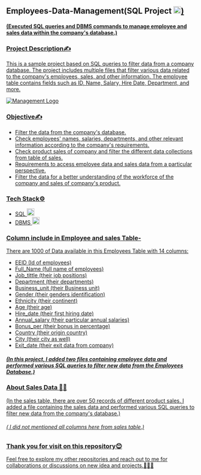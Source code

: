  
## Employees-Data-Management(SQL Project <a href="https://www.sql.com" target="_blank" rel="noreferrer"> <img src="https://www.svgrepo.com/show/331760/sql-database-generic.svg" alt="sql" width="20" height="20"/>)

#### (Executed SQL queries and DBMS commands to manage employee and sales data within the company's database.)

### Project Description✍️

This is a sample project based on SQL queries to filter data from a company database. The project includes multiple files that filter various data related to the company's employees, sales, and other information. The employee table contains fields such as ID, Name, Salary, Hire Date, Department, and more.

![Management Logo](https://github.com/abhaymishra24/SQL_project_Employees_Data/blob/main/Company_logo2.png)

### Objective✍️
 - Filter the data from the company's database.
 - Check employees' names, salaries, departments, and other relevant information according to the company's requirements.
 - Check product sales of company and filter the different data collections from table of sales.
 - Requirements to access employee data and sales data from a particular perspective.
 - Filter the data for a better understanding of the workforce of the company and sales of company's product.

### Tech Stack⚙️
- SQL <a href="https://www.sql.com" target="_blank" rel="noreferrer"> <img src="https://www.svgrepo.com/show/331760/sql-database-generic.svg" alt="sql" width="20" height="20"/>
- DBMS <a href="https://www.sql.com" target="_blank" rel="noreferrer"> <img src="https://www.svgrepo.com/show/331759/sql-azure.svg" alt="sql" width="20" height="20"/>

### Column include in Employee and sales Table-

There are 1000 of Data available in this Employees Table with 14 columns:

- EEID            (Id of employees)                                        
- Full_Name       (full name of employees)  
- Job_tittle      (their job positions) 
- Department      (their departments)
- Business_unit   (their Business unit)
- Gender          (their genders identification)
- Ethnicity       (their continent)
- Age             (their age)
- Hire_date       (their first hiring date)
- Annual_salary   (their particular annual salaries)
- Bonus_per       (their bonus in percentage)
- Country         (their origin country)
- City            (their city as well)
- Exit_date       (their exit data from company)

##### (In this project, I added two files containing employee data and performed various SQL queries to filter new data from the Employees Database.)

### About Sales Data 🧑‍💻 
(In the sales table, there are over 50 records of different product sales. I added a file containing the sales data and performed various SQL queries to filter new data from the company's database.)
###### ( I did not mentioned all columns here from sales table.)

### Thank you for visit on this repository😊
Feel free to explore my other repositories and reach out to me for collaborations or discussions on new idea and projects.🤝🧑‍💻
